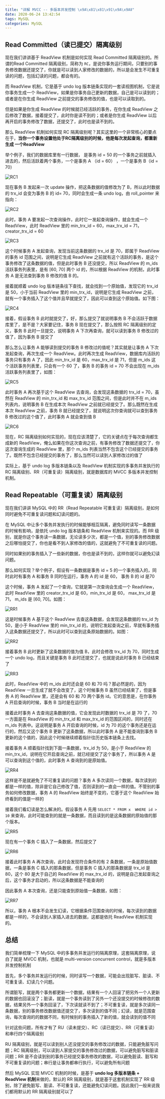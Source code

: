 ```yaml
---
title: "详解 MVCC -- 多版本并发控制 \x9A\x81\x81\x91\x9A\x9AⅡ"
date: 2020-06-24 13:42:54
tags: MySQL
categories: MySQL
---
```


## Read Committed（读已提交）隔离级别

现在我们讲讲基于 ReadView 机制是如何实现 Read Committed 隔离级别的。所谓的Read Committed 隔离级别，简称为 `RC`，是说你事务运行期间，只要别的事务修改数据还提交了，你就是可以读到人家修改的数据的，所以是会发生不可重复读的问题，包括幻读的问题，都会有的。



而 ReadView 机制，它是基于 undo log 版本链条实现的一套读视图机制，它是说你事务生成一个 ReadView，如果是你事务自己更新的数据，自己是可以读到的；或者是在你生成 ReadView 之前提交的事务修改的值，也是可以读取到的。



但是如果是你生成 ReadView 的时候就已经活跃的事务，在你生成 ReadView 之后修改了数据，接着提交了，此时你是读不到的；或者是你生成 ReadView 以后再开启的事务修改了数据，还提交了，此时也是读不到的。



那么 ReadView 机制如何实现 RC 隔离级别呢？其实这里的一个非常核心的要点在于，**当你一个事务设置他处于RC隔离级别的时候，他是每次发起查询，都重新生成 一个ReadView**



举个例子，我们的数据库里有一行数据， 是事务 id = 50 的一个事务之前就插入进去的，然后活跃着两个事务，一个是事务 A （id = 60） ，一个是事务 B（id = 70）

![RC1](详解-MVCC-多版本并发控制-Ⅱ/RC1.png)



现在事务 B 发起来一次 update 操作，把这条数据的值修改为了 B，所以此时数据的 trx_id 会变为事务 B 的 id= 70，同时会生成一条 undo log，由 roll_pointer 来指向：

![RC2](详解-MVCC-多版本并发控制-Ⅱ/RC2.png)



此时，事务 A 要发起一次查询操作，此时它一发起查询操作，就会生成一个 ReadView，此时 ReadView 里的 min_trx_id = 60，max_trx_id = 71，creator_trx_id = 60

![RC3](详解-MVCC-多版本并发控制-Ⅱ/RC3.png)



这个时候事务 A 发起查询，发现当前这条数据的 trx_id 是 70，即属于 ReadView 的事务 id 范围之间，说明是它生成 ReadView 之前就有这个活跃的事务，是这个事务修改了这条数据的值，但是此时事务 B 还没提交，所以 ReadView 的 m_ids 活跃事务列表里，是有 [60, 70] 两个 id 的，所以根据 ReadView 的机制，此时事务 A 是无法查到事务 B 修改的值 B 的。



接着就顺着 undo log 版本链条往下查找，就会找到一个原始值，发现它的 trx_id 是 50，小于当前 ReadView 里的 min_trx_id，说明是它生成 ReadView 之前，就有一个事务插入了这个值并且早就提交了，因此可以查到这个原始值。如下图：

![RC4](详解-MVCC-多版本并发控制-Ⅱ/RC4.png)



接着，假设事务 B 此时就提交了，好，那么提交了就说明事务 B 不会活跃于数据库里了，是不是？大家要记住，事务 B 现在提交了，那么按照 RC 隔离级别的定义，事务 B 此时一旦提交，说明事务 A 下次再查询，就可以读到事务 B 修改过的值了，因为事务 B 提交了



那么怎么让事务 A 能够读到提交的事务 B 修改过的值呢？其实就是让事务 A 下次发起查询，再次生成一个 ReadView。此时再次生成 ReadView，数据库内活跃的事务只有事务 A 了，因此 min_trx_id 是 60，max_trx_id 是 71，但是 m_ids 这个活跃事务列表里，只会有一个 60 了，事务 B 的事务 id = 70 不会出现在 m_ids 活跃事务列表里了，如图：

![RC5](详解-MVCC-多版本并发控制-Ⅱ/RC5.png)



此时事务 A 再次基于这个 ReadView 去查询，会发现这条数据的 trx_id = 70，虽然在 ReadView 的 min_trx_id 和 max_trx_id 范围之间，但是此时并不在 m_ids 列表内，说明事务 B 在生成本次 ReadView 之前就已经提交了。那么既然在生成本次 ReadView 之前，事务 B 就已经提交了，就说明这次你查询就可以查到事务 B 修改过的这个值了，此时事务 A 就会查到值 B

![RC6](详解-MVCC-多版本并发控制-Ⅱ/RC6.png)



现在，RC 隔离级别如何实现的，现在应该清楚了，它的关键点在于每次查询都生成新的 ReadView，俺么如果在你这次查询之前，有事务修改了数据还提交了，你这次查询生成的 ReadView 里，那个 m_ids 列表当然不包含这个已经提交的事务了。既然不包含已经提交的事务了，那么当然可以读到人家修改过的值了



实际上，基于 undo log 多版本链条以及 ReadView 机制实现的多事务并发执行的 RC 隔离级别、RR（可重复读）隔离级别，就是数据库的 MVCC 多版本并发控制机制。



## Read Repeatable（可重复读）隔离级别

现在我们讲讲 MySQL 中的 RR（Read Repeatable 可重复读）隔离级别，是如何同时避免不可重复读问题和幻读问题的。



在 MySQL 中让多个事务并发执行的时候能够相互隔离，避免同时读写一条数据的时候有影响，是依托 undo log 版本链条和 ReadView 机制来实现的。而 RR 级别，就是你这个事务读一条数据，无论读多少次，都是一个值，别的事务修改数据之后哪怕提交了，你也是看不到人家修改的值的，这就避免了不可重复读的问题。



同时如果别的事务插入了一些新的数据，你也是读不到的，这样你就可以避免幻读问题。



那么如何实现？举个例子，假设有一条数据是事务 id = 5 的一个事务插入的，同时此时有事务 A 和事务 B 同时在运行，事务 A 的 id 是 60， 事务 B 的 id 是70



这个时候，事务 A 发起了一个查询，它就是第一次查询会生成一个 ReadView，此时 ReadView 里的 creator_trx_id 是 60，min_trx_id 是 60， max_trx_id 是 71， m_ids 是 [60, 70]。如图：

![RR1](详解-MVCC-多版本并发控制-Ⅱ/RR1.png)



这是时候事务 A 基于这个 ReadView 去查这条数据，会发现这条数据的 trx_id 为 50，是小于 ReadView 里的 min_trx_id 的，说明它发起查询之前，早就有事务插入这条数据还提交了，所以此时可以查到这条原始数据的。如图：

![RR2](详解-MVCC-多版本并发控制-Ⅱ/RR2.png)



接着事务 B 此时更新了这条数据的值为值 B，此时会修改 trx_id 为 70，同时生成一个 undo log，而且关键是事务 B 此时还提交了，也就是说此时事务 B 已经结束了

![RR3](详解-MVCC-多版本并发控制-Ⅱ/RR3.png)



此时，ReadView 中的 m_ids 此时还会是 60 和 70 吗？那必然是的，因为 ReadView 一旦生成了就不会改变了，这个时候事务 B 虽然已经结束了，但是事务 A 的 ReadView 里，还是会有 60 和 70 两个事务 id。它的意思是，在你事务 A 开启查询的时候，事务 B 当时是在运行的



接着此时事务 A 去查询这条数据的值，它会发现此时数据的 trx_id 是 70 了，70 一方面是在 ReadView 的 min_trx_id 和 max_trx_id 的范围区间的，同时还在 m_ids 列表中。这说明是事务 A 开启查询的时候，id 为 70 的这个事务还是在运行的，然后又这个事务 B 更新了这条数据，所以此时事务 A 是不能查询到事务 B 更新的这个值的，因此这个时候继续顺着指针往历史版本链条上去找。



接着事务 A 顺着指针找到下面一条数据，trx_id 为 50，是小于 ReadView 的 min_trx_id，说明在它开启查询之前，就已经提交了这个事务了，所以事务 A 是可以查询到这个值的，此时事务 A 查询到的是原始值。

![RR4](详解-MVCC-多版本并发控制-Ⅱ/RR4.png)



这样是不是就避免了不可重复读的问题？事务 A 多次读同一个数据，每次读到的都是一样的值，除非是它自己修改了值，否则读到的一直会一样的值。不管别的事务如何修改数据，事务 A 的 ReadView 始终是不变的，它基于这个 ReadView 始终看到的值是一样的



接着我们看幻读是怎么解决的。假设事务 A 先用 `SELECT * FROM x  WHERE id > 10` 来查询，此时可能查到的就是一条数据，而且读到的是这条数据的原始值的那个版本。

![RR5](详解-MVCC-多版本并发控制-Ⅱ/RR5.png)



现在有一个事务 C 插入了一条数据，然后提交了

![RR6](详解-MVCC-多版本并发控制-Ⅱ/RR6.png)



接着此时事务 A 再次查询，此时会发现符合条件的有 2 条数据，一条是原始值数据，一条是事务 C 插入的那条数据，但是事务 C 插入的那条数据是 trx_id 是 80，这个 80 是大于自己的 ReadView 的 max_trx_id 的，说明是自己发起查询之后，这个事务才启动的，所以这条数据是不能查询的



因此事务 A 本次查询，还是只能查到原始值一条数据，如图：

![RR7](详解-MVCC-多版本并发控制-Ⅱ/RR7.png)



所以，事务 A 根本不会发生幻读，它根据条件范围查询的时候，每次读到的数据都是一样的，不会读到人家插入进去的数据，这都是依托 ReadView 机制实现的。



## 总结

我们简单梳理一下 MySQL 中的多事务并发运行的隔离原理，这套隔离原理，说白了就是 MVCC 机制，也就是 multi-version concurrent control，就是多版本并发控制机制



首先，多个事务并发运行的时候，同时读写一个数据，可能会出现脏写、脏读、不可重复读、幻读几个问题。



所谓脏写，就是两个事务都更新一个数据，结果有一个人回滚了把另外一个人更新的数据也回滚没了；脏读，就是一个事务读到了另外一个还没提交的时候修改的数据，结果另外一个事务回滚了，下次读就读不到了；不可重复读，就是多次读同一条数据，别的事务修改数据值还提交了，多次读到的值不同；幻读，就是范围查询，每次查询的的数据不同，有时候别的事务插入了新的值，就会读到的值不同



针对这些问题，所有才有了 RU（读未提交）、RC（读已提交）、RR（可重复读） 和串行四个隔离级别



RU 隔离级别，就是可以读到别人还没提交的事务修改过的数据，只能避免脏写问题；RC 隔离级别，可以读到人家提交的事务修改过的数据，可以避免脏写和脏读问题；RR 是不会读到别的事务已经提交事务修改的数据，可以避免脏读、脏写和不可重复读的问题；串行是让事务都串行执行，可以避免所有问题



然后 MySQL 实现 MVCC 机制的时候，是基于 **undo log 多版本链条 + ReadView 机制**来做的，默认的 RR 隔离级别，就是基于这套机制实现了 RR 级别，除了避免脏写、脏读、不可重复读，还能避免幻读问题。因此我们一般来说我们都用默认的 RR 隔离级别就可以了









